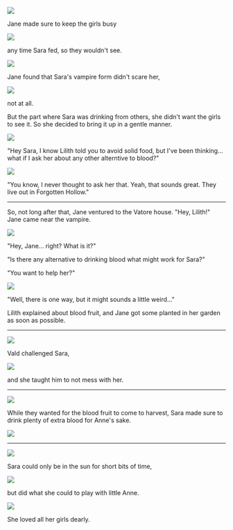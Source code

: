 ![](12-13-17_7-36-15%C2%A0PM.png)

Jane made sure to keep the girls busy

![](12-13-17_12-27-02%C2%A0AM.png)

any time Sara fed, so they wouldn't see.

![](12-13-17_11-19-35%C2%A0AM.png)

Jane found that Sara's vampire form didn't scare her,

![](12-13-17_11-30-21%C2%A0AM.png)

not at all.

But the part where Sara was drinking from others, she didn't want the girls to see it. So she decided to bring it up in a gentle manner.

![](12-14-17_10-43-56%C2%A0PM.png)

"Hey Sara, I know Lilith told you to avoid solid food, but I've been thinking... what if I ask her about any other alterntive to blood?"

![](12-14-17_10-44-15%C2%A0PM.png)

"You know, I never thought to ask her that. Yeah, that sounds great. They live out in Forgotten Hollow."

----

So, not long after that, Jane ventured to the Vatore house. "Hey, Lilith!" Jane came near the vampire.

![](12-14-17_10-49-10%C2%A0PM.png)

"Hey, Jane... right? What is it?"

"Is there any alternative to drinking blood what might work for Sara?"

"You want to help her?"

![](12-14-17_10-49-24%C2%A0PM.png)

"Well, there is one way, but it might sounds a little weird..."

Lilith explained about blood fruit, and Jane got some planted in her garden as soon as possible.

----

![](12-13-17_1-26-59%C2%A0PM.png)

Vald challenged Sara,

![](12-13-17_1-27-28%C2%A0PM.png)

and she taught him to not mess with her.

----

![](12-13-17_6-59-44%C2%A0PM.png)

While they wanted for the blood fruit to come to harvest, Sara made sure to drink plenty of extra blood for Anne's sake.

![](12-13-17_6-57-41%C2%A0PM.png)

----
![](12-15-17_12-32-32%C2%A0AM.png)

Sara could only be in the sun for short bits of time,

![](12-15-17_12-36-19%C2%A0AM.png)

but did what she could to play with little Anne.

![](12-18-17_8-34-26%C2%A0PM.png)

She loved all her girls dearly.
